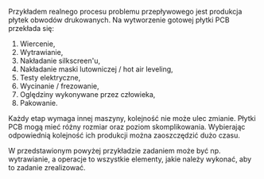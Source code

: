Przykładem realnego procesu problemu przepływowego jest produkcja płytek obwodów drukowanych.
Na wytworzenie gotowej płytki PCB przekłada się:

1. Wiercenie,
2. Wytrawianie,
3. Nakładanie silkscreen'u,
4. Nakładanie maski lutowniczej / hot air leveling,
5. Testy elektryczne,
6. Wycinanie / frezowanie,
7. Oględziny wykonywane przez człowieka,
8. Pakowanie.

Każdy etap wymaga innej maszyny, kolejność nie może ulec zmianie.
Płytki PCB mogą mieć różny rozmiar oraz poziom skomplikowania. Wybierając odpowiednią kolejność ich produkcji można zaoszczędzić dużo czasu.

W przedstawionym powyżej przykładzie zadaniem może być np. wytrawianie, a operacje to wszystkie elementy, jakie należy wykonać, aby to zadanie zrealizować.
